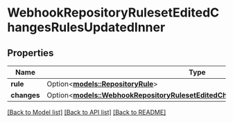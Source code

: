 # WebhookRepositoryRulesetEditedChangesRulesUpdatedInner

## Properties

Name | Type | Description | Notes
------------ | ------------- | ------------- | -------------
**rule** | Option<[**models::RepositoryRule**](repository-rule.md)> |  | [optional]
**changes** | Option<[**models::WebhookRepositoryRulesetEditedChangesRulesUpdatedInnerChanges**](webhook_repository_ruleset_edited_changes_rules_updated_inner_changes.md)> |  | [optional]

[[Back to Model list]](../README.md#documentation-for-models) [[Back to API list]](../README.md#documentation-for-api-endpoints) [[Back to README]](../README.md)


